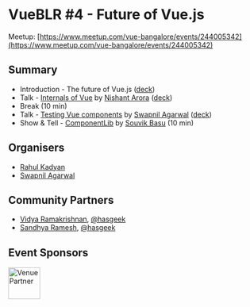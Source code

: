 # VueBLR #4 - Future of Vue.js

Meetup: [https://www.meetup.com/vue-bangalore/events/244005342](https://www.meetup.com/vue-bangalore/events/244005342)

## Summary

- Introduction - The future of Vue.js ([deck](decks/01-intro-future-of-vue.js.pdf))
- Talk - [Internals of Vue](https://github.com/znck/vue-bangalore/issues/9) by [Nishant Arora](https://twitter.com/nshntarora) ([deck](decks/02-talk-internals-of-vue.pdf))
- Break (10 min)
- Talk - [Testing Vue components](https://github.com/znck/vue-bangalore/issues/3) by [Swapnil Agarwal](https://twitter.com/SwapAgarwal) ([deck](decks/03-talk-testing-vue-components.html))
- Show & Tell - [ComponentLib](http://www.componentlib.org) by [Souvik Basu](https://twitter.com/souvikbasu) (10 min)

## Organisers

- [Rahul Kadyan](https://twitter.com/znck)
- [Swapnil Agarwal](https://twitter.com/SwapAgarwal)

## Community Partners

- [Vidya Ramakrishnan](https://twitter.com/vidya_ramki), [@hasgeek](https://twitter.com/hasgeek)
- [Sandhya Ramesh](https://twitter.com/sandygrains), [@hasgeek](https://twitter.com/hasgeek)

## Event Sponsors

<img src="https://hasgeek.com/static/img/hg-banner.png" width=64 title="Venue Partner" />
